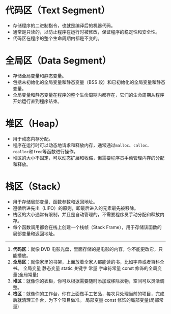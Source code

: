 # 代码区（Text Segment）

- 存储程序的二进制指令，也就是编译后的机器代码。
- 通常是只读的，以防止程序在运行时被修改，保证程序的稳定性和安全性。
- 代码区在程序的整个生命周期内都是不变的。

# 全局区（Data Segment）

- 存储全局变量和静态变量。
- 包括未初始化的全局变量和静态变量（BSS 段）和已初始化的全局变量和静态变量。
- 全局变量和静态变量在程序的整个生命周期内都存在，它们的生命周期从程序开始运行直到程序结束。

# 堆区（Heap）

- 用于动态内存分配。
- 程序在运行时可以动态地请求和释放内存，通常通过`malloc`、`calloc`、`realloc`和`free`等函数进行操作。
- 堆区的大小不固定，可以动态扩展和收缩，但需要程序员手动管理内存的分配和释放。

# 栈区（Stack）

- 用于存储局部变量、函数参数和返回地址。
- 遵循后进先出（LIFO）的原则，即最后进入的元素最先被移除。
- 栈区的大小通常有限制，并且是自动管理的，不需要程序员手动分配和释放内存。
- 每个函数调用都会在栈上创建一个栈帧（Stack Frame），用于存储该函数的局部变量和返回地址。

---

1. **代码区**：就像 DVD 电影光盘，里面存储的是电影的内容，你不能更改它，只能播放。
2. **全局区**：就像家里的书架，上面放着全家人都能读的书，比如字典或者百科全书。
   全局变量
   静态变量 static 关键字
   常量
   字串符常量
   const 修饰的全局变量(全局常量)
3. **堆区**：就像你的衣柜，你可以根据需要随时添加或移除衣物，空间可以灵活调整。
4. **栈区**：就像你的工作台，你在上面做手工艺品，每次只处理当前的项目，完成后就清理工作台，为下个项目做准。
   局部变量
   const 修饰的局部变量(局部常量)
